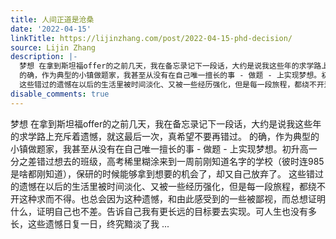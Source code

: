 ```yaml
---
title: 人间正道是沧桑
date: '2022-04-15'
linkTitle: https://lijinzhang.com/post/2022-04-15-phd-decision/
source: Lijin Zhang
description: |-
  梦想 在拿到斯坦福offer的之前几天，我在备忘录记下一段话，大约是说我这些年的求学路上充斥着遗憾，就这最后一次，真希望不要再错过。
  的确，作为典型的小镇做题家，我甚至从没有在自己唯一擅长的事 - 做题 - 上实现梦想。初升高一分之差错过想去的班级，高考稀里糊涂来到一周前刚知道名字的学校（彼时连985是啥都刚知道），保研的时候能够拿到想要的机会了，却又自己放弃了。
  这些错过的遗憾在以后的生活里被时间淡化、又被一些经历强化，但是每一段旅程，都绕不开这种求而不得。也总会因为这种遗憾，和由此感受到的一些被鄙视，而总想证明什么，证明自己也不差。告诉自己我有更长远的目标要去实现。可人生也没有多长，这些遗憾日复一日，终究黯淡了我 ...
disable_comments: true
---
```

梦想 在拿到斯坦福offer的之前几天，我在备忘录记下一段话，大约是说我这些年的求学路上充斥着遗憾，就这最后一次，真希望不要再错过。
的确，作为典型的小镇做题家，我甚至从没有在自己唯一擅长的事 - 做题 - 上实现梦想。初升高一分之差错过想去的班级，高考稀里糊涂来到一周前刚知道名字的学校（彼时连985是啥都刚知道），保研的时候能够拿到想要的机会了，却又自己放弃了。
这些错过的遗憾在以后的生活里被时间淡化、又被一些经历强化，但是每一段旅程，都绕不开这种求而不得。也总会因为这种遗憾，和由此感受到的一些被鄙视，而总想证明什么，证明自己也不差。告诉自己我有更长远的目标要去实现。可人生也没有多长，这些遗憾日复一日，终究黯淡了我 ...
